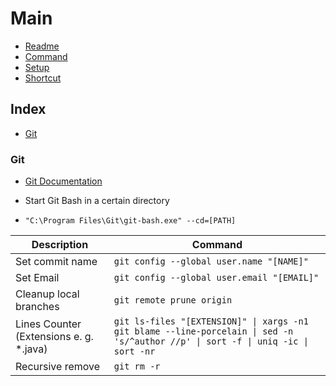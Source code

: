 # Main
* [Readme](./readme)
* [Command](#index)
* [Setup](./setup.md)
* [Shortcut](./shortcut.md)

## Index

* [Git](#Git)

### Git

- [Git Documentation](https://git-scm.com/docs)

- Start Git Bash in a certain directory
- `"C:\Program Files\Git\git-bash.exe" --cd=[PATH]`

|Description               | Command                  |
|---                       |---                        |
|Set commit name           | `git config --global user.name "[NAME]"` |
|Set Email                 | `git config --global user.email "[EMAIL]"` |
| Cleanup local branches   | `git remote prune origin`  |
| Lines Counter (Extensions e. g. *.java)       | `git ls-files "[EXTENSION]" \| xargs -n1 git blame --line-porcelain \| sed -n 's/^author //p' \| sort -f \| uniq -ic \| sort -nr`  |
| Recursive remove         | `git rm -r` |
